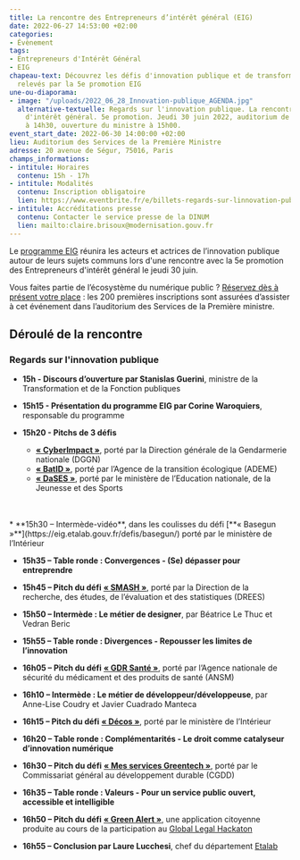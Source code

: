 ```yaml
---
title: La rencontre des Entrepreneurs d’intérêt général (EIG)
date: 2022-06-27 14:53:00 +02:00
categories:
- Évènement
tags:
- Entrepreneurs d'Intérêt Général
- EIG
chapeau-text: Découvrez les défis d'innovation publique et de transformation numérique
  relevés par la 5e promotion EIG
une-ou-diaporama:
- image: "/uploads/2022_06_28_Innovation-publique_AGENDA.jpg"
  alternative-textuelle: Regards sur l'innovation publique. La rencontre des Entrepreneurs
    d'intérêt général. 5e promotion. Jeudi 30 juin 2022, auditorium de Ségur. Accueil
    à 14h30, ouverture du ministre à 15h00.
event_start_date: 2022-06-30 14:00:00 +02:00
lieu: Auditorium des Services de la Première Ministre
adresse: 20 avenue de Ségur, 75016, Paris
champs_informations:
- intitule: Horaires
  contenu: 15h - 17h
- intitule: Modalités
  contenu: Inscription obligatoire
  lien: https://www.eventbrite.fr/e/billets-regards-sur-linnovation-publique-la-rencontre-des-eig-5eme-promotion-355020906087
- intitule: Accréditations presse
  contenu: Contacter le service presse de la DINUM
  lien: mailto:claire.brisoux@modernisation.gouv.fr
---
```


Le [programme EIG](https://eig.etalab.gouv.fr/) réunira les acteurs et actrices de l’innovation publique autour de leurs sujets communs lors d'une rencontre avec la 5e promotion des Entrepreneurs d'intérêt général le jeudi 30 juin.
	
Vous faites partie de l’écosystème du numérique public ? [Réservez dès à présent votre place](https://www.eventbrite.fr/e/billets-regards-sur-linnovation-publique-la-rencontre-des-eig-5eme-promotion-355020906087) : les 200 premières inscriptions sont assurées d’assister à cet événement dans l’auditorium des Services de la Première ministre.

## Déroulé de la rencontre

### **Regards sur l'innovation publique**

* **15h - Discours d’ouverture par Stanislas Guerini**, ministre de la Transformation et de la Fonction publiques

* **15h15 - Présentation du programme EIG par Corine Waroquiers**, responsable du programme

* **15h20 - Pitchs de 3 défis**
  * [**« CyberImpact »**](https://eig.etalab.gouv.fr/defis/cyberimp-ct/), porté par la Direction générale de la Gendarmerie nationale (DGGN)
  * [**« BatID »**](https://eig.etalab.gouv.fr/defis/batid/), porté par l’Agence de la transition écologique (ADEME) 
  * [**« DaSES »**](https://eig.etalab.gouv.fr/defis/dases-1/), porté par le ministère de l’Education nationale, de la Jeunesse et des Sports 
<br>
<br>
* **15h30 – Intermède-vidéo**, dans les coulisses du défi [**« Basegun »**](https://eig.etalab.gouv.fr/defis/basegun/) porté par le ministère de l’Intérieur

* **15h35 – Table ronde : Convergences - (Se) dépasser pour entreprendre**

* **15h45 – Pitch du défi** [**« SMASH »**](https://eig.etalab.gouv.fr/defis/smash/), porté par la Direction de la recherche, des études, de l’évaluation et des statistiques (DREES)

* **15h50 – Intermède : Le métier de designer**, par Béatrice Le Thuc et Vedran Beric

* **15h55 – Table ronde : Divergences - Repousser les limites de l’innovation**

* **16h05 – Pitch du défi** [**« GDR Santé »**](https://eig.etalab.gouv.fr/defis/gdr-sante/), porté par l’Agence nationale de sécurité du médicament et des produits de santé (ANSM)

* **16h10 – Intermède : Le métier de développeur/développeuse**, par Anne-Lise Coudry et Javier Cuadrado Manteca

* **16h15 – Pitch du défi** [**« Décos »**](https://eig.etalab.gouv.fr/defis/decos/), porté par le ministère de l’Intérieur

* **16h20 – Table ronde : Complémentarités - Le droit comme catalyseur d’innovation numérique**

* **16h30 – Pitch du défi** [**« Mes services Greentech »**](https://eig.etalab.gouv.fr/defis/mes-services-greentech/), porté par le Commissariat général au développement durable (CGDD)

* **16h35 – Table ronde : Valeurs - Pour un service public ouvert, accessible et intelligible**

* **16h50 – Pitch du défi** [**« Green Alert »**](https://www.linkedin.com/pulse/retour-sur-le-global-legal-hackathon-2022-%C3%A0-paris-geoffrey-delcroix/?originalSubdomain=fr), une application citoyenne produite au cours de la participation au [Global Legal Hackaton](https://ubi-legal-innovation-team.github.io/glh-paris-2022/html/fr.html)

* **16h55 – Conclusion par Laure Lucchesi**, chef du département [Etalab](https://www.etalab.gouv.fr/)